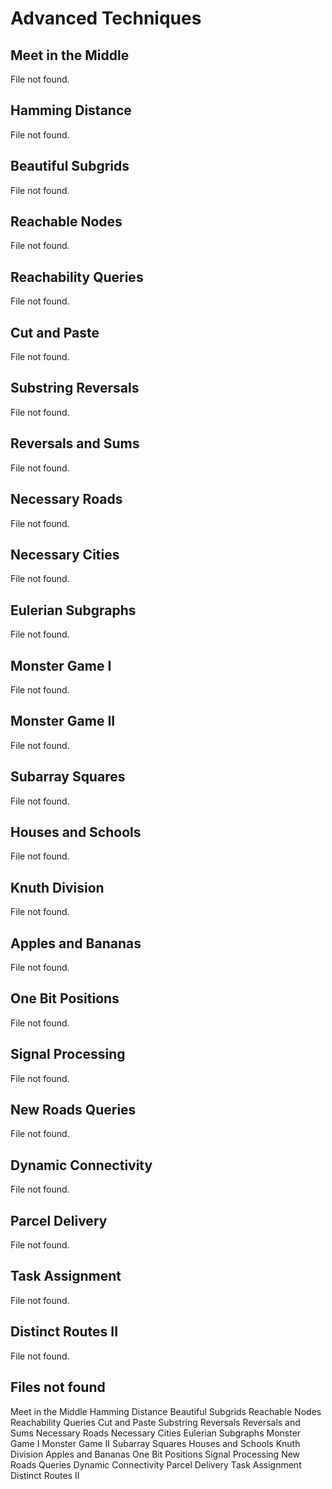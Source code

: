 # Advanced Techniques

## Meet in the Middle

File not found.

## Hamming Distance

File not found.

## Beautiful Subgrids

File not found.

## Reachable Nodes

File not found.

## Reachability Queries

File not found.

## Cut and Paste

File not found.

## Substring Reversals

File not found.

## Reversals and Sums

File not found.

## Necessary Roads

File not found.

## Necessary Cities

File not found.

## Eulerian Subgraphs

File not found.

## Monster Game I

File not found.

## Monster Game II

File not found.

## Subarray Squares

File not found.

## Houses and Schools

File not found.

## Knuth Division

File not found.

## Apples and Bananas

File not found.

## One Bit Positions

File not found.

## Signal Processing

File not found.

## New Roads Queries

File not found.

## Dynamic Connectivity

File not found.

## Parcel Delivery

File not found.

## Task Assignment

File not found.

## Distinct Routes II

File not found.

## Files not found

Meet in the Middle
Hamming Distance
Beautiful Subgrids
Reachable Nodes
Reachability Queries
Cut and Paste
Substring Reversals
Reversals and Sums
Necessary Roads
Necessary Cities
Eulerian Subgraphs
Monster Game I
Monster Game II
Subarray Squares
Houses and Schools
Knuth Division
Apples and Bananas
One Bit Positions
Signal Processing
New Roads Queries
Dynamic Connectivity
Parcel Delivery
Task Assignment
Distinct Routes II
